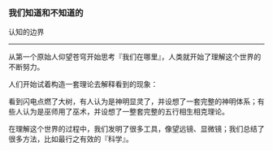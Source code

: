 ### 我们知道和不知道的

认知的边界

---

从第一个原始人仰望苍穹开始思考『我们在哪里』，人类就开始了理解这个世界的不断努力。

人们开始试着构造一套理论去解释看到的现象：

看到闪电点燃了大树，有人认为是神明显灵了，并设想了一套完整的神明体系；有些人认为是巫师用了巫术，并设想了一整套完整的五行相生相克理论。

在理解这个世界的过程中，我们发明了很多工具，像望远镜、显微镜；我们总结了很多方法，比如最行之有效的『科学』。

